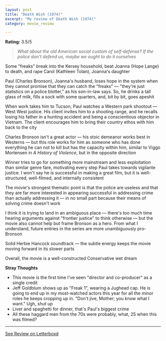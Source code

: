 ```yaml
---
layout: post
title: "Death Wish (1974)"
excerpt: "My review of Death Wish (1974)"
category: movie_review

---
```


**Rating:** 3.5/5

<blockquote><i>What about the old American social custom of self-defense? If the police don't defend us, maybe we ought to do it ourselves</i></blockquote>Some "freaks" break into the Kersey household, beat Joanna (Hope Lange) to death, and rape Carol (Kathleen Tolan), Joanna's daughter

Paul (Charles Bronson), Joanna's husband, loses hope in the system when they cannot promise that they can catch the "freaks" — "they're just statistics on a police blotter," as his son-in-law says. So, he drinks a tall glass of milk, fills a sock with some quarters, and, bit by bit, goes apeshit

When work takes him to Tucson, Paul watches a Western park shootout — West West justice. His client invites him to a shooting range, and he recalls losing his father in a hunting accident and being a conscientious objector in Vietnam. The client encourages him to bring their country ethos with him back to the city

Charles Bronson isn't a great actor — his stoic demeanor works best in Westerns — but this role works for him as someone who has done everything he can not to kill but has the capacity within him, similar to Viggo Mortensen in <i>A History of Violence</i>, but in the opposite direction

Winner tries to go for something more mainstream and less exploitation than similar genre fare, motivating every step Paul takes towards vigilante justice. I won't say he is successful in making a great film, but it is well-structured, well-filmed, and internally consistent

The movie's strongest thematic point is that the police are useless and that they are far more interested in appearing successful in addressing crime than actually addressing it — in no small part because their means of solving crime doesn't work

I think it is trying to land in an ambiguous place — there's too much time hearing arguments against "frontier justice" to think otherwise — but the movie also cannot help but frame Bronson as a hero. From what I understand, future entries in the series are more unambiguously pro-Bronson

Solid Herbie Hancock soundtrack — the subtle energy keeps the movie moving forward in its slower parts

Overall, the movie is a well-constructed Conservative wet dream

<b>Stray Thoughts</b>
* This movie is the first time I've seen "director and co-producer" as a single credit
* Jeff Goldblum shows up as "Freak 1", wearing a Jughead cap. He is going to end up in my most-watched actors this year for all the minor roles he keeps cropping up in. "Don't jive, Mother; you know what I want." Ugh, shut up
* Liver and spaghetti for dinner, that's Paul's biggest crime
* All these haggard men from the 70s were probably, what, 25 when this was filmed?

<hr>

[See Review on Letterboxd](https://boxd.it/4Ef6h5)
